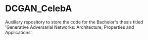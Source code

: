 # DCGAN_CelebA
Auxiliary repository to store the code for the Bachelor's thesis titled 'Generative Adversarial Networks: Architecture, Properties and Applications'.
